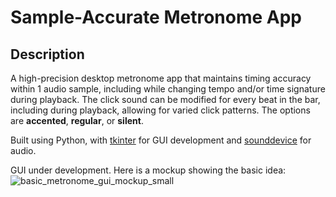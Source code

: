 # Sample-Accurate Metronome App


## Description
A high-precision desktop metronome app that maintains timing accuracy within 1 audio sample, including while changing tempo and/or time signature during playback. The click sound can be modified for every beat in the bar, including during playback, allowing for varied click patterns. The options are **accented**, **regular**, or **silent**.

Built using Python, with [tkinter](https://docs.python.org/3/library/tkinter.html) for GUI development and [sounddevice](https://python-sounddevice.readthedocs.io/en/0.4.6/) for audio.

GUI under development. Here is a mockup showing the basic idea:<br>
![basic_metronome_gui_mockup_small](https://github.com/rg1990/python-metronome/assets/70291897/e254a06a-f2c6-49fe-a9fd-f621a48b77f9)

